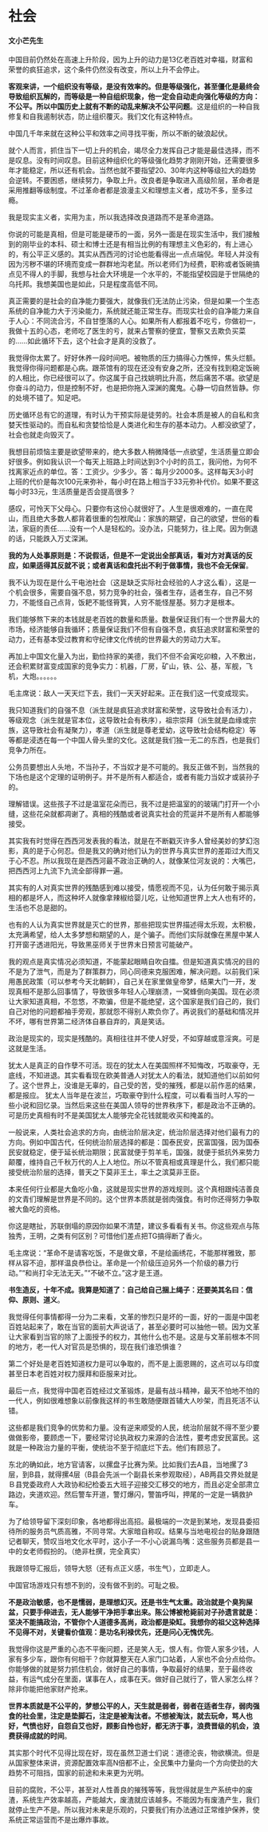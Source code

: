 # 社会

#### 文小芒先生

中国目前仍然处在高速上升阶段，因为上升的动力是13亿老百姓对幸福，财富和荣誉的疯狂追求，这个条件仍然没有改变，所以上升不会停止。

**客观来讲，一个组织没有等级，是没有效率的。但是等级强化，甚至僵化是最终会导致组织瓦解的，而等级是一种自组织现象，他一定会自动走向强化等级的方向：不公平。所以中国历史上就有不断的动乱来解决不公平问题**。这是组织的一种自我修复和自我遏制状态，防止组织覆灭。我们文化有这种特点。

中国几千年来就在这种公平和效率之间寻找平衡，所以不断的破浪起伏。

就个人而言，抓住当下一切上升的机会，竭尽全力发挥自己才能是最佳选择，而不是叹息。没有时间叹息。目前这种组织化的等级强化趋势才刚刚开始，还需要很多年才能稳定，所以还有机会。当然也就不要指望20、30年内这种等级拉大的趋势会逆转。不要困惑，继续努力，争取上升。改良者是争取进入高级阶层，革命者是采用推翻等级制度。不过革命者都是浪漫主义和理想主义者，成功不多，至多过瘾。

我是现实主义者，实用为主，所以我选择改良道路而不是革命道路。

你说的可能是真相，但是可能是硬币的一面，另外一面是在现实生活中，我们接触到的刚毕业的本科、硕士和博士还是有相当比例的有理想主义色彩的，有上进心的，有公平正义感的。其实从西西河的讨论也能看得出一点点端倪。年轻人并没有因为污秽不堪的环境而变成一群群地沟老鼠。所以老师们为经费，职称或者饭碗搞点见不得人的手脚，我想与社会大环境是一个水平的，不能指望校园是于世隔绝的乌托邦。我想美国也是如此，只是程度高低不同。

真正需要的是社会的自净能力要强大，就像我们无法防止污染，但是如果一个生态系统的自净能力大于污染能力，系统就还能正常生存。而现实社会的自净能力来自于人心：不同流合污，不自甘堕落的人心。如果所有人都报着不吃亏，你做初一，我做十五的心态，老师吃了医生的亏，就来占警察的便宜，警察又去欺负买菜的……如此循环下去，这个社会才是真的没救了。

我觉得你太累了。好好休养一段时间吧。被物质的压力搞得心力憔悴，焦头烂额。我觉得你得问题都是心病。跟茶馆有的现在还没有安身之所，还没有找到稳定饭碗的人相比，你已经很可以了。你这属于自己找姚明比升高，然后痛苦不堪。欲望是你奋斗的动力，但是控制不好，也是把你拖入深渊的魔鬼。心静一切自然皆静。你的处境不错了。知足吧。

历史循环总有它的道理，有时认为干预实际是徒劳的。社会本质是被人的自私和贪婪天性驱动的。而自私和贪婪恰恰是人类进化和生存的基本动力。人都没欲望了，社会也就走向毁灭了。

我想目前烦恼主要是欲望带来的，绝大多数人稍微降低一点欲望，生活质量立即会好很多。例如我认识一个每天上班路上时间达到3个小时的员工，我问他，为何不找离家近点的单位。答：工资少。少多少。答：每月少2000多。这样每天3小时上班的代价是每次100元来弥补，每小时在路上相当于33元弥补代价。如果不要这每小时33元，生活质量是否会提高很多？

感叹，可怜天下父母心。只要你有这份心就很好了。人生是很艰难的，一直在爬山，而且绝大多数人都背着很重的包袱爬山：家族的期望，自己的欲望，世俗的看法，家庭的责任……没有一个人是轻松的。没办法，只能努力，往上爬。因为倒退的话，只能跌入万丈深渊。

**我的为人处事原则是：不说假话，但是不一定说出全部真话，看对方对真话的反应，如果适得其反就不说；或者真话和盘托出不利于做事情，我也不会无保留**。

我不认为现在是什么干电池社会（这是缺乏实际社会经验的人才这么看），这是一个机会很多，需要自强不息，努力竞争的社会，强者生存，适者生存，自己不努力，不能怪自己点背，饭耙不能怪筲箕，人穷不能怪屋基。努力才是根本。

我们能够熬下来的本钱就是老百姓的数量和质量。数量保证我们有一个世界最大的市场，经济能够自我循环；质量保证我们不但有自强不息，疯狂追求财富和荣誉的动力，还有基本受过教育和守纪律文化传统的世界最大的劳动力大军。

再加上中国文化量入为出，勤俭持家的美德，我们不但不会寅吃卯粮，入不敷出，还会积累财富变成国家的竞争实力：机器，厂房，矿山，铁、公、基，军舰，飞机，大炮。。。。。。

毛主席说：敌人一天天烂下去，我们一天天好起来。正在我们这一代变成现实。

我只知道我们的自强不息（派生就是疯狂追求财富和荣誉，这导致社会有活力），等级观念（派生就是官本位，这导致社会有秩序），祖宗崇拜（派生就是血缘或宗族，这导致社会有凝聚力），孝道（派生就是尊老爱幼，这导致社会结构稳定）等等都是浸透在每一个中国人骨头里的文化。这就是我们独一无二的东西，也是我们竞争力所在。

公务员要想出人头地，不当孙子，不当奴才是不可能的。我反正做不到，当然我的下场也是这个定理的证明例子。并不是所有人都适合，或者有能力当奴才或装孙子的。

理解错误。这些孩子不过是温室花朵而已，我不过是把温室的的玻璃门打开一个小缝，这些花朵就都凋谢了。真相的残酷或者说真实社会的荒诞并不是所有人都能够接受。

其实我有时觉得在西西河发表我的看法，就是在不断戳灭许多人曾经美妙的梦幻泡影，真的是于心何忍。但是我又的确对他们认为的世界与真实世界的差距过大而又于心不忍。所以我现在是西西河最不政治正确的人，就像某位河友说的：大嘴巴，把西西河上九流下九流全部得罪一遍。

其实有的人对真实世界的残酷感到难以接受，情愿视而不见，认为任何敢于揭示真相的都是坏人，而这种坏人就像拿辣椒给婴儿吃，让他知道世界上大人也有坏的，生活也不总是甜的。

也有的人认为真实世界就是灭亡的世界，那些把现实世界描述得太乐观，太积极，太充满希望，给人太多梦想和期望的人，是个骗子。而他们实际就像在黑屋中某人打开窗子透进阳光，导致黑巫师关于世界末日预言可能破产。

我的观点是真实情况必须知道，不能蒙起眼睛自吹自擂。但是知道真实情况的目的不是为了泄气，而是为了群策群力，同心同德来克服困难，解决问题。以前我们采用愚民政策（可以参考今天北朝鲜），自己关在家里做皇帝梦，结果大门一开，发现真相不是那么回事情了，导致很多年轻人心理崩溃，一窝蜂倒向美国。现在必须让大家知道真相，不忽悠，不欺骗，但是不能绝望，这个国家是我们自己的，我们自己对他的问题都袖手旁观，那就怨不得别人欺负你了。再说我们的基础和情况并不坏，哪有世界第二经济体自暴自弃的，真是笑话。

政治是现实的，现实是残酷的。真相往往并不使人好受，不如穿越或意淫爽。可是这就是生活。

犹太人是真正的自作孽不可活。现在的犹太人在美国照样不知悔改，巧取豪夺，无底线，不知进退。其实看看现在欧美普通人对犹太人的看法，就知道他们以前如何了。这个世界上，没谁是无辜的，自己受的苦，受的摧残，都是以前作恶的结果，都是报应。
犹太人当年是在波兰，巧取豪夺到什么程度，可以看看当时人写的一些小说和回忆录。当然后来这些在美国人领导的世界秩序下，都是政治不正确的。可是历史真相有时不是美国犹太人能够完全花钱就能收买和掩盖的。

一般说来，人类社会追求的方向，由统治阶层决定，统治阶层选择对他们最有力的方向。例如中国古代，任何统治阶层选择的都是：国泰民安，民富国强，因为国泰民安就稳定，便于延长统治期限；民富就便于剪羊毛，国强，就便于抵抗外来势力颠覆，维持自己千秋万代的人上人地位。所以不管真相或真理是什么，我们都只能接受统治阶层的选择，普天之下莫非王土，率土之滨莫非王臣。

本来任何行业都是大鱼吃小鱼，这就是现实世界的游戏规则。这个真相跟纯洁善良的文青们理解是世界是不同的。这个世界本质就是弱肉强食。有时你还得努力争取被大鱼吃的资格。

你这是瞎扯，苏联倒塌的原因你如果不清楚，建议多看看有关书。你这些观点与陈独秀，王明，之类有何区别？可惜他们差点把TG搞得断了香火。

毛主席说：“革命不是请客吃饭，不是做文章，不是绘画绣花，不能那样雅致，那样从容不迫，那样温良恭俭让。革命是一个阶级压迫另外一个阶级的暴力行动。”“和尚打伞无法无天。”“不破不立。”这才是王道。

**书生造反，十年不成。我算是知道了：自己给自己捆上绳子：还要美其名曰：信仰、原则、道义**。

我觉得任何事情都得一分为二来看，文革的惨烈只是坏的一面，好的一面是中国老百姓站起来了，敢在当官的面前大声说话了，甚至必要时可以抽他一顿。因为文革让大家看到当官的除了上面授予的权力，其他什么也不是。这是与文革前根本不同的地方，老一代人对官员是恐惧的，现在我们谁恐惧谁？

第二个好处是老百姓知道权力是可以争取的，而不是上面恩赐的，这点可以与印度甚至日本老百姓对权力膜拜和臣服来对比。

最后一点，我觉得中国老百姓经过文革锻炼，是最有战斗精神，最天不怕地不怕的一代人，例如很难想象以前像我这样的书生敢随便跟首辅大人吵架，而且死活不认错。

这些都是我们竞争的优势和力量。没有逆来顺受的人民，统治阶层就不得不至少要做做影帝，要顾虑一下，要经常讨论执政权力来源的合法性，要考虑安民富民。这就是一种政治力量的平衡，使统治不至于彻底烂下去。他们有顾忌了。

东北的确如此，地方官请客，以摞盘子比赛为荣。比如我们去A县，当地摞了3层，到B县，就得摞4层（B县会先派一个副县长来参观取经），AB两县交界处就是Ｂ县党委政府人大政协和纪检委五大班子迎接交汇移交的地方，而且必定全部肃立路边，夹道欢迎。然后警车开道，警灯爆闪，警笛呼叫，押尾的一定是一辆救护车。

为了给领导留下深刻印象，各地都得出高招。最极端的一次是到某地，发现县委招待所的服务员气质高雅，不同寻常。大家暗自称叹。结果与当地电视台的贴身跟随记者聊天，赞叹当地文化水平时，这小子一不小心说漏鸟嘴：这些服务员都是县一中的女老师假扮的。（绝非杜撰，完全真实）

我跟领导汇报后，领导大怒（还有点正义感，书生气），立即走人。

中国官场游戏只有想不到的，没有做不到的。可耻之极。

**不是政治敏感，也不是懦弱，是理想幻灭。还是书生气太重。政治就是个臭狗屎盆，只要手伸进去，无人能够干净把手拿出来。陈公博被枪毙前对子孙遗言就是：坚决不能搞政治，不管你个人道德多高尚，政治都是染缸。我想你的祖父这种选择不见得不对，关键看价值观：是功名利禄优先，还是问心无愧优先**。

我觉得你这是严重的心态不平衡问题，还是笑人无，恨人有。你管人家多少钱，人家有多少车，跟你有何相干？你就算整天在人家门口站着，人家也不会分点给你。你能够做的就是努力抓住机会，做好自己的事情，争取最好的结果，至于最终收益，有运气成分在里面，谋事在人，成事在天。做好自己就行了，管人家怎么样？除非你能把他家财产抢来。

**世界本质就是不公平的，梦想公平的人，天生就是弱者，弱者在适者生存，弱肉强食的社会里，注定是垫脚石，注定是被淘汰者。不想被淘汰，就去玩命，骂人也好，气愤也好，自怨自艾也好，顾影自怜也好，都无济于事，浪费晋级的机会，浪费获得成就的时间**。

其实那个时代不见得比现在好，现在虽然卫道士们说：道德沦丧，物欲横流。但是从国家整体来讲，资源配置效率高N倍都不止，全民集中力量向一个方向使劲的大趋势不可阻挡，国家的前途和未来更为光明。

目前的腐败，不公平，甚至对人性善良的摧残等等，我觉得就是生产系统中的废渣，系统生产效率越高，产能越大，废渣就应该越多。不能因为有废渣产生，我们就停止生产不是。所以我对未来是乐观的，只要我们有办法通过正常维护保养，使系统正常运营而不是出爆炸事故。


